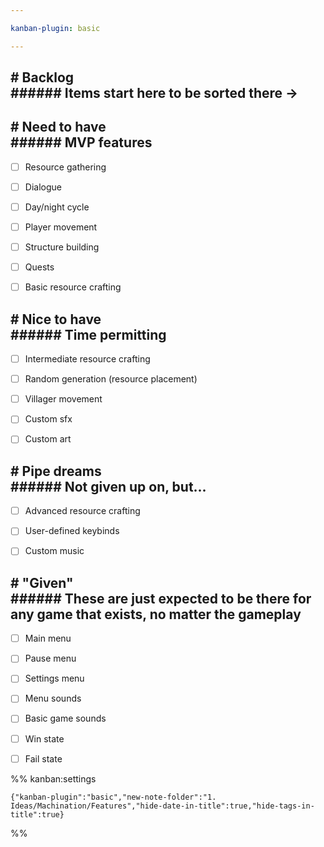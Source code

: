 ```yaml
---

kanban-plugin: basic

---
```


## # Backlog<br>###### Items start here to be sorted there ->



## # Need to have<br>###### MVP features

- [ ] Resource gathering
- [ ] Dialogue
- [ ] Day/night cycle
- [ ] Player movement
- [ ] Structure building
- [ ] Quests
- [ ] Basic resource crafting


## # Nice to have<br>###### Time permitting

- [ ] Intermediate resource crafting
- [ ] Random generation (resource placement)
- [ ] Villager movement
- [ ] Custom sfx
- [ ] Custom art


## # Pipe dreams<br>###### Not given up on, but...

- [ ] Advanced resource crafting
- [ ] User-defined keybinds
- [ ] Custom music


## # "Given"<br>###### These are just expected to be there for any game that exists, no matter the gameplay

- [ ] Main menu
- [ ] Pause menu
- [ ] Settings menu
- [ ] Menu sounds
- [ ] Basic game sounds
- [ ] Win state
- [ ] Fail state




%% kanban:settings
```
{"kanban-plugin":"basic","new-note-folder":"1. Ideas/Machination/Features","hide-date-in-title":true,"hide-tags-in-title":true}
```
%%